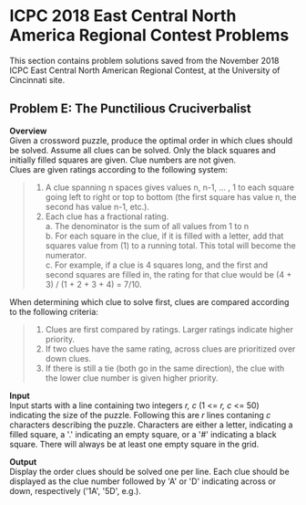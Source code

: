 # ICPC 2018 East Central North America Regional Contest Problems

This section contains problem solutions saved from the November 2018 ICPC East Central North American Regional Contest, at the University of Cincinnati site. 

## Problem E: The Punctilious Cruciverbalist

**Overview**  
Given a crossword puzzle, produce the optimal order in which clues should be solved. Assume all clues can be solved. Only the black squares and initially filled squares are given. Clue numbers are not given.  
Clues are given ratings according to the following system:  
>   1. A clue spanning n spaces gives values n, n-1, ... , 1 to each square going left to right or top to bottom (the first square has value n, the second has value n-1, etc.).  
>   2. Each clue has a fractional rating.  
>       a. The denominator is the sum of all values from 1 to n  
>       b. For each square in the clue, if it is filled with a letter, add that squares  value from (1) to a running total. This total will become the numerator.  
        c. For example, if a clue is 4 squares long, and the first and second squares are filled in, the rating for that clue would be (4 + 3) / (1 + 2 + 3 + 4) = 7/10. 

When determining which clue to solve first, clues are compared according to the following criteria:  
>   1. Clues are first compared by ratings. Larger ratings indicate higher priority.  
>   2. If two clues have the same rating, across clues are prioritized over down clues.  
>   3. If there is still a tie (both go in the same direction), the clue with the lower  clue number is given higher priority.  

**Input**  
Input starts with a line containing two integers *r, c* (1 <= *r, c* <= 50) indicating the size of the puzzle. Following this are *r* lines contaning *c* characters describing the puzzle. Characters are either a letter, indicating a filled square, a '.' indicating an empty square, or a '#' indicating a black square. There will always be at least one empty square in the grid.  

**Output**  
Display the order clues should be solved one per line. Each clue should be displayed as the clue number followed by 'A' or 'D' indicating across or down, respectively ('1A', '5D', e.g.).
